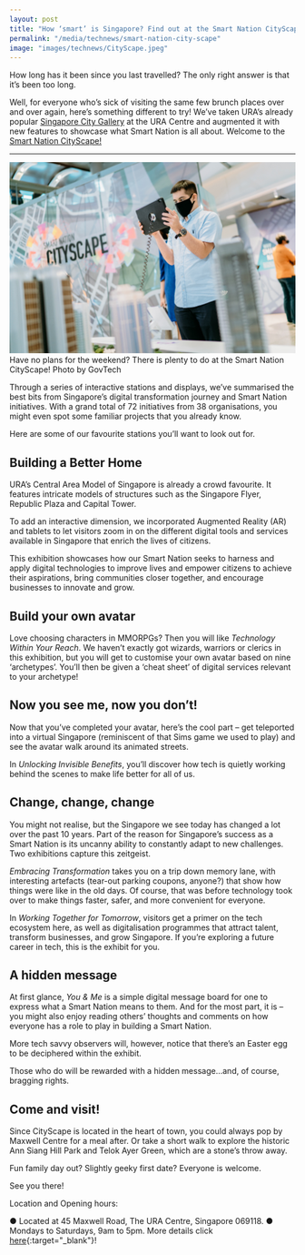 ```yaml
---
layout: post
title: "How ‘smart’ is Singapore? Find out at the Smart Nation CityScape"
permalink: "/media/technews/smart-nation-city-scape"
image: "images/technews/CityScape.jpeg"
---
```

How long has it been since you last travelled? The only right answer is that it’s been too long.  

Well, for everyone who’s sick of visiting the same few brunch places over and over again, here’s something different to try! We’ve taken URA’s already popular [Singapore City Gallery](https://www.ura.gov.sg/Corporate/Singapore-City-Gallery) at the URA Centre and augmented it with new features to showcase what Smart Nation is all about. Welcome to the [Smart Nation CityScape!](https://www.smartnation.gov.sg/community/showcases/cityscape)


---

![Smart nation cityscape exhibit](/images/technews/CityScape.jpeg)
Have no plans for the weekend? There is plenty to do at the Smart Nation CityScape!
Photo by GovTech
  
Through a series of interactive stations and displays, we’ve summarised the best bits from Singapore’s digital transformation journey and Smart Nation initiatives. With a grand total of 72 initiatives from 38 organisations, you might even spot some familiar projects that you already know. 

Here are some of our favourite stations you’ll want to look out for. 
						
## Building a Better Home
 
URA’s Central Area Model of Singapore is already a crowd favourite. It features intricate models of structures such as the Singapore Flyer, Republic Plaza and Capital Tower. 

To add an interactive dimension, we incorporated Augmented Reality (AR) and tablets to let visitors zoom in on the different digital tools and services available in Singapore that enrich the lives of citizens. 

This exhibition showcases how our Smart Nation seeks to harness and apply digital technologies to improve lives and empower citizens to achieve their aspirations, bring communities closer together, and encourage businesses to innovate and grow.

## Build your own avatar 

Love choosing characters in MMORPGs? Then you will like *Technology Within Your Reach*. We haven’t exactly got wizards, warriors or clerics in this exhibition, but you will get to customise your own avatar based on nine ‘archetypes’. You’ll then be given a ‘cheat sheet’ of digital services relevant to your archetype!  

## Now you see me, now you don’t!

Now that you’ve completed your avatar, here’s the cool part – get teleported into a virtual Singapore (reminiscent of that Sims game we used to play) and see the avatar walk around its animated streets. 

In *Unlocking Invisible Benefits*, you’ll discover how tech is quietly working behind the scenes to make life better for all of us.  

## Change, change, change

You might not realise, but the Singapore we see today has changed a lot over the past 10 years. Part of the reason for Singapore’s success as a Smart Nation is its uncanny ability to constantly adapt to new challenges. 
Two exhibitions capture this zeitgeist.  

*Embracing Transformation* takes you on a trip down memory lane, with interesting artefacts (tear-out parking coupons, anyone?) that show how things were like in the old days. Of course, that was before technology took over to make things faster, safer, and more convenient for everyone. 

In *Working Together for Tomorrow*, visitors get a primer on the tech ecosystem here, as well as digitalisation programmes that attract talent, transform businesses, and grow Singapore. If you’re exploring a future career in tech, this is the exhibit for you. 

## A hidden message

At first glance, *You & Me* is a simple digital message board for one to express what a Smart Nation means to them. And for the most part, it is – you might also enjoy reading others’ thoughts and comments on how everyone has a role to play in building a Smart Nation. 

More tech savvy observers will, however, notice that there’s an Easter egg to be deciphered within the exhibit. 

Those who do will be rewarded with a hidden message...and, of course, bragging rights. 

## Come and visit!

Since CityScape is located in the heart of town, you could always pop by Maxwell Centre for a meal after. Or take a short walk to explore the historic Ann Siang Hill Park and Telok Ayer Green, which are a stone’s throw away. 

Fun family day out? Slightly geeky first date? Everyone is welcome. 

See you there! 
 
Location and Opening hours:

●	Located at 45 Maxwell Road, The URA Centre, Singapore 069118. 
●	Mondays to Saturdays, 9am to 5pm.
More details click [here](https://www.ura.gov.sg/Corporate/Singapore-City-Gallery/Key-Highlights-details/SmartNation-Cityscape-details){:target="_blank"}!

